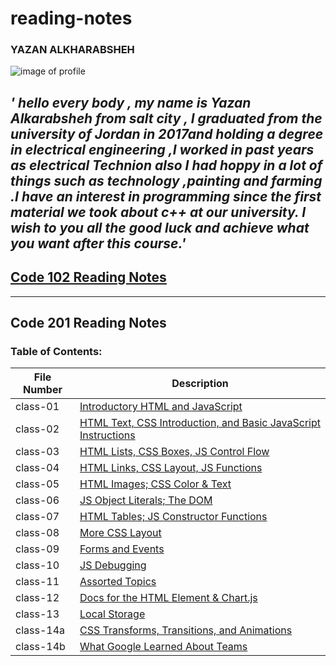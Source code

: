 # reading-notes
### YAZAN ALKHARABSHEH   
 ![image of profile](https://avatars.githubusercontent.com/u/84713554?v=4.jpg)

## *' hello every body , my name is **Yazan Alkarabsheh** from salt city , I graduated from the university of Jordan in 2017and holding a degree in electrical engineering ,I worked in past years as electrical Technion  also I had hoppy in a lot of things such as technology ,painting and farming .I have an interest in programming since the first material we took about c++ at our university. I wish to you all the good luck and achieve what you want after this course.'*
## [Code 102 Reading Notes](https://yazanabdulhafez.github.io/reading-notes/code102)
--------
## Code 201 Reading Notes
### Table of Contents:

|File Number|Description|
|--------|--------|
|class-01|[Introductory HTML and JavaScript](https://yazanabdulhafez.github.io/reading-notes/class-01)|
|class-02|[HTML Text, CSS Introduction, and Basic JavaScript Instructions]()|
|class-03|[HTML Lists, CSS Boxes, JS Control Flow]()|
|class-04|[HTML Links, CSS Layout, JS Functions]()|
|class-05|[HTML Images; CSS Color & Text]()|
|class-06|[JS Object Literals; The DOM]()|
|class-07|[HTML Tables; JS Constructor Functions]()|
|class-08|[More CSS Layout]()|
|class-09|[Forms and Events]()|
|class-10|[JS Debugging]()|
|class-11|[Assorted Topics]()|
|class-12|[Docs for the HTML <canvas> Element & Chart.js]()|
|class-13|[Local Storage]()|
|class-14a|[CSS Transforms, Transitions, and Animations]()|
|class-14b|[What Google Learned About Teams]()|
